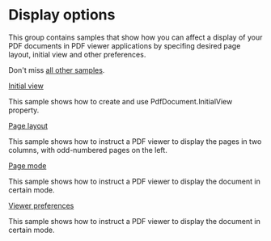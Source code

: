 # Display options
This group contains samples that show how you can affect a display of your PDF documents in PDF viewer applications by specifing desired page layout, initial view and other preferences.

Don't miss [all other samples](/Samples).

[Initial view](/Samples/Display%20options/InitialView)

This sample shows how to create and use PdfDocument.InitialView property.

[Page layout](/Samples/Display%20options/PageLayout)

This sample shows how to instruct a PDF viewer to display the pages in two columns, with odd-numbered pages on the left.

[Page mode](/Samples/Display%20options/PageMode)

This sample shows how to instruct a PDF viewer to display the document in certain mode.

[Viewer preferences](/Samples/Display%20options/ViewerPreferences)

This sample shows how to instruct a PDF viewer to display the document in certain mode.

